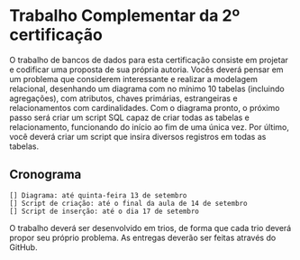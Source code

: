 # Trabalho Complementar da 2º certificação

O trabalho de bancos de dados para esta certificação consiste em projetar e codificar uma proposta de sua própria autoria. Vocês deverá pensar em um problema que considerem interessante e realizar a modelagem relacional, desenhando um diagrama com no mínimo 10 tabelas (incluindo agregações), com atributos, chaves primárias, estrangeiras e relacionamentos com cardinalidades. Com o diagrama pronto, o próximo passo será criar um script SQL capaz de criar todas as tabelas e relacionamento, funcionando do início ao fim de uma única vez. Por último, você deverá criar um script que insira diversos registros em todas as tabelas.

## Cronograma

    [] Diagrama: até quinta-feira 13 de setembro
    [] Script de criação: até o final da aula de 14 de setembro
    [] Script de inserção: até o dia 17 de setembro

O trabalho deverá ser desenvolvido em trios, de forma que cada trio deverá propor seu próprio problema. As entregas deverão ser feitas através do GitHub.
